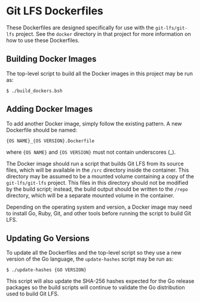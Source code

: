 # Git LFS Dockerfiles

These Dockerfiles are designed specifically for use with the `git-lfs/git-lfs`
project.  See the `docker` directory in that project for more information
on how to use these Dockerfiles.

## Building Docker Images

The top-level script to build all the Docker images in this project
may be run as:

```
$ ./build_dockers.bsh
```

## Adding Docker Images

To add another Docker image, simply follow the existing pattern.
A new Dockerfile should be named:
```
{OS NAME}_{OS VERSION}.Dockerfile
```
where `{OS NAME}` and `{OS VERSION}` must not contain underscores (\_).

The Docker image should run a script that builds Git LFS from its
source files, which will be available in the `/src` directory inside the
container.  This directory may be assumed to be a mounted volume containing
a copy of the `git-lfs/git-lfs` project.  This files in this directory
should not be modified by the build script; instead, the build output should
be written to the `/repo` directory, which will be a separate mounted volume
in the container.

Depending on the operating system and version, a Docker image may need to
install Go, Ruby, Git, and other tools before running the script to build
Git LFS.

## Updating Go Versions

To update all the Dockerfiles and the top-level script so they use a
new version of the Go language, the `update-hashes` script may be run as:

```
$ ./update-hashes {GO VERSION}
```

This script will also update the SHA-256 hashes expected for the Go release
packages so the build scripts will continue to validate the Go distribution
used to build Git LFS.
